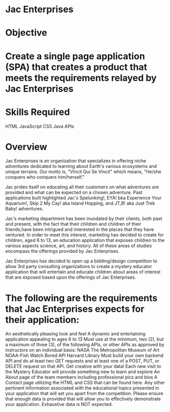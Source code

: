 # Jac Enterprises
# Objective
# Create a single page application (SPA) that creates a product that meets the requirements relayed by Jac Enterprises

# Skills Required
HTML
JavaScript
CSS
Java
APIs
# Overview
Jac Enterprises is an organization that specializes in offering niche adventures dedicated to learning about Earth's various ecosystems and unique terrains. Our motto is, "Vincit Qui Se Vincit" which means, "He/she conquers who conquers him/herself."

Jac prides itself on educating all their customers on what adventures are provided and what can be expected on a chosen adventure. Past applications built highlighted Jac's Spelunking!, EYA! bka Experience Your Aquarium!, Skip 2 My Cay! aka Island Hopping, and JT,B! aka Just Trek Baby! adventures.

Jac's marketing department has been inundated by their clients, both past and present, with the fact that their children and children of their friends,have been intrigued and interested in the places that they have ventured. In order to meet this interest, marketing has decided to create for children, aged 6 to 13, an education application that exposes children to the various aspects science, art, and history. All of these areas of studies encompass the offerings provided by Jac Enterprises.

Jac Enterprises has decided to open up a bidding/design competition to allow 3rd party consulting organizations to create a mystery educator application that will entertain and educate children about areas of interest that are exposed based upon the offerings of Jac Enterprises.

# The following are the requirements that Jac Enterprises expects for their application:

An aesthetically pleasing look and feel
A dynamic and entertaining application appealing to ages 6 to 13
Must use at the minimum, two (2), but a maximum of three (3), of the following APIs, or other APIs as approved by instructors on an individual basis:
NASA
The Metropolitan Museum of Art
NOAA-Fish Watch
Bored API
Harvard Library
Must build your own backend API and do at least two GET requests and at least one of a POST, PUT, or DELETE request on that API. Get creative with your data!
Each new visit to the Mystery Educator will provide something new to learn and explore
An About page of the team members including professional pics and bios
A Contact page utilizing the HTML and CSS that can be found here.
Any other pertinent information associated with the educational topics
presented in your application that will set you apart from the competition.
Please ensure that enough data is provided that will allow you to effectively demonstrate your application. Exhaustive data is NOT expected.

